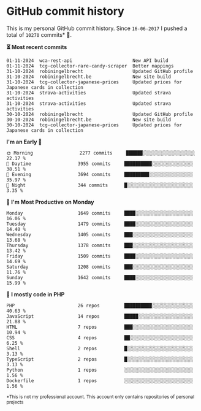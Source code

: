 # GitHub commit history
This is my personal GitHub commit history. Since <!--START_SECTION:first-commit-date-->`16-06-2017`<!--END_SECTION:first-commit-date--> I pushed a total of <!--START_SECTION:total-commit-count-->`10270`<!--END_SECTION:total-commit-count--> commits* 🎉.

<!--START_SECTION:most-recent-commits-->
**⏳ Most recent commits**
                                        
```text
01-11-2024  wca-rest-api                      New API build
01-11-2024  tcg-collector-rare-candy-scraper  Better mappings
31-10-2024  robiningelbrecht                  Updated GitHub profile
31-10-2024  robiningelbrecht.be               New site build
31-10-2024  tcg-collector-japanese-prices     Updated prices for Japanese cards in collection
31-10-2024  strava-activities                 Updated strava activities
31-10-2024  strava-activities                 Updated strava activities
30-10-2024  robiningelbrecht                  Updated GitHub profile
30-10-2024  robiningelbrecht.be               New site build
30-10-2024  tcg-collector-japanese-prices     Updated prices for Japanese cards in collection
```
<!--END_SECTION:most-recent-commits-->  

<!--START_SECTION:commits-per-day-time-->
**I&#039;m an Early 🐤**

```text
🌞 Morning                 2277 commits     ██████░░░░░░░░░░░░░░░░░░░   22.17 %
🌆 Daytime                 3955 commits     ██████████░░░░░░░░░░░░░░░   38.51 %
🌃 Evening                 3694 commits     █████████░░░░░░░░░░░░░░░░   35.97 %
🌙 Night                   344 commits      █░░░░░░░░░░░░░░░░░░░░░░░░   3.35 %
```
<!--END_SECTION:commits-per-day-time-->  

<!--START_SECTION:commits-per-weekday-->
**📅 I&#039;m Most Productive on Monday**

```text
Monday                    1649 commits     ████░░░░░░░░░░░░░░░░░░░░░   16.06 %
Tuesday                   1479 commits     ████░░░░░░░░░░░░░░░░░░░░░   14.40 %
Wednesday                 1405 commits     ███░░░░░░░░░░░░░░░░░░░░░░   13.68 %
Thursday                  1378 commits     ███░░░░░░░░░░░░░░░░░░░░░░   13.42 %
Friday                    1509 commits     ████░░░░░░░░░░░░░░░░░░░░░   14.69 %
Saturday                  1208 commits     ███░░░░░░░░░░░░░░░░░░░░░░   11.76 %
Sunday                    1642 commits     ████░░░░░░░░░░░░░░░░░░░░░   15.99 %
```
<!--END_SECTION:commits-per-weekday-->  

<!--START_SECTION:repos-per-language-->
**💬 I mostly code in PHP**

```text
PHP                       26 repos         ██████████░░░░░░░░░░░░░░░   40.63 %
JavaScript                14 repos         █████░░░░░░░░░░░░░░░░░░░░   21.88 %
HTML                      7 repos          ███░░░░░░░░░░░░░░░░░░░░░░   10.94 %
CSS                       4 repos          ██░░░░░░░░░░░░░░░░░░░░░░░   6.25 %
Shell                     2 repos          █░░░░░░░░░░░░░░░░░░░░░░░░   3.13 %
TypeScript                2 repos          █░░░░░░░░░░░░░░░░░░░░░░░░   3.13 %
Python                    1 repos          ░░░░░░░░░░░░░░░░░░░░░░░░░   1.56 %
Dockerfile                1 repos          ░░░░░░░░░░░░░░░░░░░░░░░░░   1.56 %
```
<!--END_SECTION:repos-per-language-->  

<sub>*This is not my professional account. This account only contains repositories of personal projects</sub>
